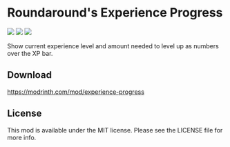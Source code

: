 # Roundaround's Experience Progress

<img src="https://img.shields.io/badge/Loader-Fabric-%23313e51?style=for-the-badge"/>
<img src="https://img.shields.io/badge/MC-1.19--1.19.4-%23313e51?style=for-the-badge"/>
<img src="https://img.shields.io/badge/Side-Client-%23313e51?style=for-the-badge"/>

Show current experience level and amount needed to level up as numbers over the XP bar.

## Download

https://modrinth.com/mod/experience-progress

## License

This mod is available under the MIT license. Please see the LICENSE file for more info.